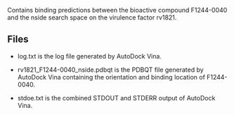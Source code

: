 Contains binding predictions between the bioactive compound F1244-0040 and the nside search space on the virulence factor rv1821.

## Files

- log.txt is the log file generated by AutoDock Vina.

- rv1821_F1244-0040_nside.pdbqt is the PDBQT file generated by AutoDock Vina containing the orientation and binding location of F1244-0040.

- stdoe.txt is the combined STDOUT and STDERR output of AutoDock Vina.

